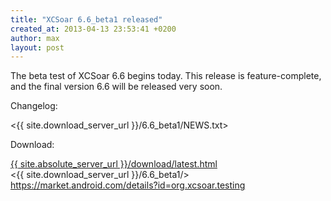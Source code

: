 ```yaml
---
title: "XCSoar 6.6_beta1 released"
created_at: 2013-04-13 23:53:41 +0200
author: max
layout: post
---
```


The beta test of XCSoar 6.6 begins today.  This release is
feature-complete, and the final version 6.6 will be released very
soon.

Changelog:

 <{{ site.download_server_url }}/6.6_beta1/NEWS.txt>

Download:

 [{{ site.absolute_server_url }}/download/latest.html](/download/latest.html)  
 <{{ site.download_server_url }}/6.6_beta1/>  
 <https://market.android.com/details?id=org.xcsoar.testing>

